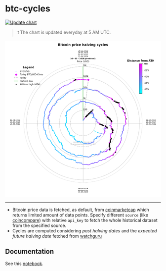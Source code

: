# btc-cycles

[![Update chart](https://github.com/giocaizzi/btc-cycles/actions/workflows/run.yml/badge.svg)](https://github.com/giocaizzi/btc-cycles/actions/workflows/run.yml)

> ❗ The chart is updated everyday at 5 AM UTC.

![Bitcoin](https://github.com/giocaizzi/btc-cycles/blob/main/bitcoin.png)

---

- Bitcoin price data is fetched, as default, from [coinmarketcap](https://www.coinmarketcap.com) which returns limited amount of data points. Specify different `source` (like [coincompare](https://www.cryptocompare.com/)) with relative `api_key` to fetch the whole historical dataset from the specified source.
- Cycles are computed considering _past halving dates_ and the _expected future halving date_ fetched from [watchguru](https://watcher.guru/bitcoin-halving)

## Documentation

See this [notebook](https://github.com/giocaizzi/btc-cycles/bitcoin.ipynb).
